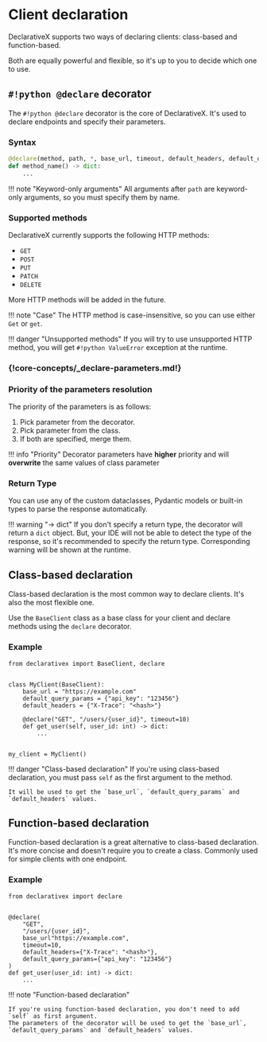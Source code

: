 # Client declaration

DeclarativeX supports two ways of declaring clients: class-based and function-based.

Both are equally powerful and flexible, so it's up to you to decide which one to use.

## `#!python @declare` decorator

The `#!python @declare` decorator is the core of DeclarativeX. It's used to declare endpoints and specify their parameters.

### Syntax

```python
@declare(method, path, *, base_url, timeout, default_headers, default_query_params, middlewares)
def method_name() -> dict:
    ...
```

!!! note "Keyword-only arguments"
    All arguments after `path` are keyword-only arguments, so you must specify them by name.


### Supported methods

DeclarativeX currently supports the following HTTP methods:

- `GET`
- `POST`
- `PUT`
- `PATCH`
- `DELETE`

More HTTP methods will be added in the future.

!!! note "Case" 
    The HTTP method is case-insensitive, so you can use either `Get` or `get`.


!!! danger "Unsupported methods"
    If you will try to use unsupported HTTP method, you will get `#!python ValueError` exception at the runtime.


### {!core-concepts/_declare-parameters.md!}

### Priority of the parameters resolution

The priority of the parameters is as follows:

1. Pick parameter from the decorator.
2. Pick parameter from the class.
3. If both are specified, merge them.

!!! info "Priority"
    Decorator parameters have **higher** priority and will __overwrite__ the same values of class parameter


### Return Type

You can use any of the custom dataclasses, Pydantic models or built-in types to parse the response automatically.

!!! warning "-> dict"
    If you don't specify a return type, the decorator will return a `dict` object.
    But, your IDE will not be able to detect the type of the response, so it's recommended to specify the return type.
    Corresponding warning will be shown at the runtime.


## Class-based declaration

Class-based declaration is the most common way to declare clients. It's also the most flexible one.

Use the `BaseClient` class as a base class for your client and declare methods using the `declare` decorator.


### Example

```.python title="my_client.py"
from declarativex import BaseClient, declare


class MyClient(BaseClient):
    base_url = "https://example.com"
    default_query_params = {"api_key": "123456"}
    default_headers = {"X-Trace": "<hash>"}

    @declare("GET", "/users/{user_id}", timeout=10)
    def get_user(self, user_id: int) -> dict:
        ...


my_client = MyClient()
```

!!! danger "Class-based declaration"
    If you're using class-based declaration, you must pass `self` as the first argument to the method.

    It will be used to get the `base_url`, `default_query_params` and `default_headers` values.


## Function-based declaration


Function-based declaration is a great alternative to class-based declaration. It's more concise and doesn't require
you to create a class. Commonly used for simple clients with one endpoint.

### Example

```.python title="my_client.py"
from declarativex import declare


@declare(
    "GET", 
    "/users/{user_id}", 
    base_url"https://example.com",
    timeout=10,
    default_headers={"X-Trace": "<hash>"},
    default_query_params={"api_key": "123456"}
)
def get_user(user_id: int) -> dict:
    ...
```

!!! note "Function-based declaration"
    
    If you're using function-based declaration, you don't need to add `self` as first argument.
    The parameters of the decorator will be used to get the `base_url`, `default_query_params` and `default_headers` values.

